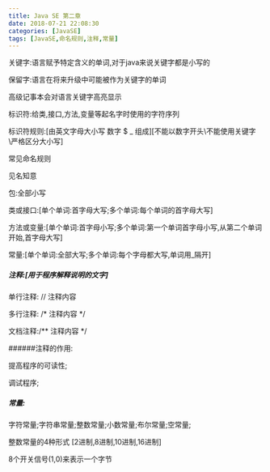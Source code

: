 ```yaml
---
title: Java SE 第二章
date: 2018-07-21 22:08:30
categories: [JavaSE]
tags: [JavaSE,命名规则,注释,常量]
---
```

关键字:语言赋予特定含义的单词,对于java来说关键字都是小写的

保留字:语言在将来升级中可能被作为关键字的单词

高级记事本会对语言关键字高亮显示

标识符:给类,接口,方法,变量等起名字时使用的字符序列

标识符规则:[由英文字母大小写 数字 $ _ 组成][不能以数字开头\不能使用关键字\严格区分大小写]

常见命名规则

见名知意

包:全部小写

类或接口:[单个单词:首字母大写;多个单词:每个单词的首字母大写]

方法或变量:[单个单词:首字母小写;多个单词:第一个单词首字母小写,从第二个单词开始,首字母大写]

常量:[单个单词:全部大写;多个单词:每个字母都大写,单词用_隔开]

##### 注释:[用于程序解释说明的文字]

单行注释: //  注释内容

多行注释: /*  注释内容   */

文档注释:/**  注释内容   */

######注释的作用:

提高程序的可读性;

调试程序;



##### 常量:

字符常量;字符串常量;整数常量;小数常量;布尔常量;空常量;

整数常量的4种形式 [2进制,8进制,10进制,16进制]

8个开关信号(1,0)来表示一个字节